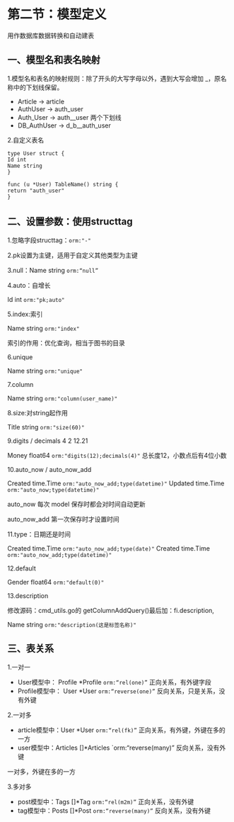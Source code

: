 # 第二节：模型定义

用作数据库数据转换和自动建表

## 一、模型名和表名映射

1.模型名和表名的映射规则：除了开头的大写字母以外，遇到大写会增加 _，原名称中的下划线保留。

- Article -> article
- AuthUser -> auth_user
- Auth_User -> auth__user 两个下划线
- DB_AuthUser -> d_b__auth_user

2.自定义表名

```
type User struct {
Id int
Name string
}

func (u *User) TableName() string {
return "auth_user"
}
```

###### 

## 二、设置参数：使用structtag

1.忽略字段structtag：`orm:"-"`

2.pk设置为主键，适用于自定义其他类型为主键

3.null：Name string `orm:“null”`

4.auto：自增长

Id int `orm:"pk;auto"`

5.index:索引

Name string `orm:"index"`

索引的作用：优化查询，相当于图书的目录

6.unique

Name string `orm:"unique"`

7.column

Name string `orm:"column(user_name)"`

8.size:对string起作用

Title string `orm:"size(60)"`

9.digits / decimals 4 2 12.21

Money float64 `orm:"digits(12);decimals(4)"` 总长度12，小数点后有4位小数

10.auto_now / auto_now_add

Created time.Time `orm:"auto_now_add;type(datetime)"`
Updated time.Time `orm:"auto_now;type(datetime)"`

auto_now 每次 model 保存时都会对时间自动更新

auto_now_add 第一次保存时才设置时间

11.type：日期还是时间

Created time.Time `orm:"auto_now_add;type(date)"`
Created time.Time `orm:"auto_now_add;type(datetime)"`

12.default

Gender float64 `orm:"default(0)"`

13.description

修改源码：cmd_utils.go的 getColumnAddQuery()最后加：fi.description,

Name string `orm:"description(这是标签名称)"`

## 三、表关系

1.一对一

- User模型中： Profile *Profile `orm:“rel(one)”` 正向关系，有外键字段
- Profile模型中： User *User `orm:“reverse(one)”` 反向关系，只是关系，没有外键

2.一对多

- article模型中：User *User `orm:“rel(fk)”` 正向关系，有外键，外键在多的一方
- user模型中：Articles []*Articles `orm:“reverse(many)” 反向关系，没有外键

一对多，外键在多的一方

3.多对多

- post模型中：Tags []*Tag `orm:“rel(m2m)”` 正向关系，没有外键
- tag模型中：Posts []*Post `orm:“reverse(many)”` 反向关系，没有外键